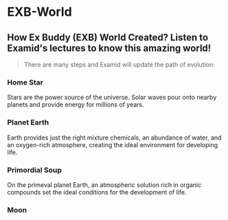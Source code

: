 # EXB-World
## How Ex Buddy (EXB) World Created? Listen to Examid's lectures to know this amazing world!

> There are many steps and Examid will update the path of evolution:

### Home Star
Stars are the power source of the universe. Solar waves pour onto nearby planets and provide energy for millions of years.

### Planet Earth
Earth provides just the right mixture chemicals, an abundance of water, and an oxygen-rich atmosphere, creating the ideal environment for developing life.

### Primordial Soup
On the primeval planet Earth, an atmospheric solution rich in organic compounds set the ideal conditions for the development of life.

### Moon
